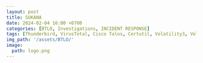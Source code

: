 ```yaml
---
layout: post
title: SUKANA 
date: 2024-02-04 16:00 +0700
categories: [BTLO, Investigations, INCIDENT RESPONSE]
tags: [Thunderbird, VirusTotal, Cisco Talos, Certutil, Volatility3, Volatility Workbench, Autopsy, Wireshark, Timeline Explorer, CyberChef, MFTECmd, Blue Team, btlo]     # TAG names should always be lowercase
img_path: '/assets/BTLO/'
image: 
  path: logo.png
--- 
```

